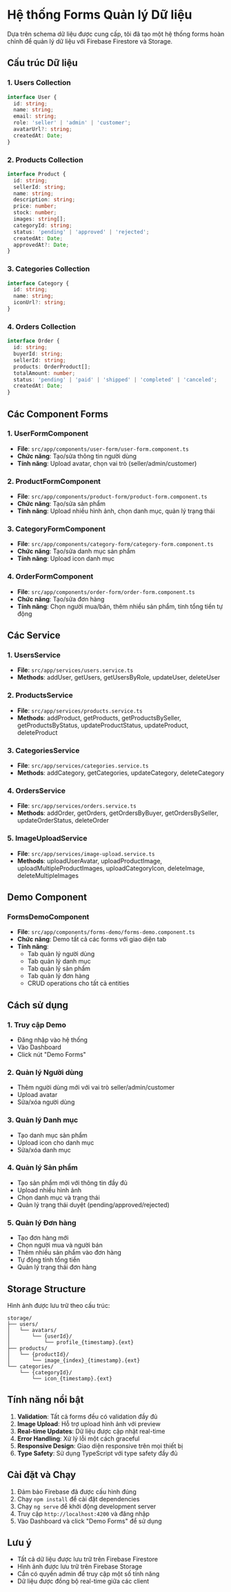 # Hệ thống Forms Quản lý Dữ liệu

Dựa trên schema dữ liệu được cung cấp, tôi đã tạo một hệ thống forms hoàn chỉnh để quản lý dữ liệu với Firebase Firestore và Storage.

## Cấu trúc Dữ liệu

### 1. Users Collection
```typescript
interface User {
  id: string;
  name: string;
  email: string;
  role: 'seller' | 'admin' | 'customer';
  avatarUrl?: string;
  createdAt: Date;
}
```

### 2. Products Collection
```typescript
interface Product {
  id: string;
  sellerId: string;
  name: string;
  description: string;
  price: number;
  stock: number;
  images: string[];
  categoryId: string;
  status: 'pending' | 'approved' | 'rejected';
  createdAt: Date;
  approvedAt?: Date;
}
```

### 3. Categories Collection
```typescript
interface Category {
  id: string;
  name: string;
  iconUrl?: string;
}
```

### 4. Orders Collection
```typescript
interface Order {
  id: string;
  buyerId: string;
  sellerId: string;
  products: OrderProduct[];
  totalAmount: number;
  status: 'pending' | 'paid' | 'shipped' | 'completed' | 'canceled';
  createdAt: Date;
}
```

## Các Component Forms

### 1. UserFormComponent
- **File**: `src/app/components/user-form/user-form.component.ts`
- **Chức năng**: Tạo/sửa thông tin người dùng
- **Tính năng**: Upload avatar, chọn vai trò (seller/admin/customer)

### 2. ProductFormComponent
- **File**: `src/app/components/product-form/product-form.component.ts`
- **Chức năng**: Tạo/sửa sản phẩm
- **Tính năng**: Upload nhiều hình ảnh, chọn danh mục, quản lý trạng thái

### 3. CategoryFormComponent
- **File**: `src/app/components/category-form/category-form.component.ts`
- **Chức năng**: Tạo/sửa danh mục sản phẩm
- **Tính năng**: Upload icon danh mục

### 4. OrderFormComponent
- **File**: `src/app/components/order-form/order-form.component.ts`
- **Chức năng**: Tạo/sửa đơn hàng
- **Tính năng**: Chọn người mua/bán, thêm nhiều sản phẩm, tính tổng tiền tự động

## Các Service

### 1. UsersService
- **File**: `src/app/services/users.service.ts`
- **Methods**: addUser, getUsers, getUsersByRole, updateUser, deleteUser

### 2. ProductsService
- **File**: `src/app/services/products.service.ts`
- **Methods**: addProduct, getProducts, getProductsBySeller, getProductsByStatus, updateProductStatus, updateProduct, deleteProduct

### 3. CategoriesService
- **File**: `src/app/services/categories.service.ts`
- **Methods**: addCategory, getCategories, updateCategory, deleteCategory

### 4. OrdersService
- **File**: `src/app/services/orders.service.ts`
- **Methods**: addOrder, getOrders, getOrdersByBuyer, getOrdersBySeller, updateOrderStatus, deleteOrder

### 5. ImageUploadService
- **File**: `src/app/services/image-upload.service.ts`
- **Methods**: uploadUserAvatar, uploadProductImage, uploadMultipleProductImages, uploadCategoryIcon, deleteImage, deleteMultipleImages

## Demo Component

### FormsDemoComponent
- **File**: `src/app/components/forms-demo/forms-demo.component.ts`
- **Chức năng**: Demo tất cả các forms với giao diện tab
- **Tính năng**: 
  - Tab quản lý người dùng
  - Tab quản lý danh mục
  - Tab quản lý sản phẩm
  - Tab quản lý đơn hàng
  - CRUD operations cho tất cả entities

## Cách sử dụng

### 1. Truy cập Demo
- Đăng nhập vào hệ thống
- Vào Dashboard
- Click nút "Demo Forms"

### 2. Quản lý Người dùng
- Thêm người dùng mới với vai trò seller/admin/customer
- Upload avatar
- Sửa/xóa người dùng

### 3. Quản lý Danh mục
- Tạo danh mục sản phẩm
- Upload icon cho danh mục
- Sửa/xóa danh mục

### 4. Quản lý Sản phẩm
- Tạo sản phẩm mới với thông tin đầy đủ
- Upload nhiều hình ảnh
- Chọn danh mục và trạng thái
- Quản lý trạng thái duyệt (pending/approved/rejected)

### 5. Quản lý Đơn hàng
- Tạo đơn hàng mới
- Chọn người mua và người bán
- Thêm nhiều sản phẩm vào đơn hàng
- Tự động tính tổng tiền
- Quản lý trạng thái đơn hàng

## Storage Structure

Hình ảnh được lưu trữ theo cấu trúc:
```
storage/
├── users/
│   └── avatars/
│       └── {userId}/
│           └── profile_{timestamp}.{ext}
├── products/
│   └── {productId}/
│       └── image_{index}_{timestamp}.{ext}
└── categories/
    └── {categoryId}/
        └── icon_{timestamp}.{ext}
```

## Tính năng nổi bật

1. **Validation**: Tất cả forms đều có validation đầy đủ
2. **Image Upload**: Hỗ trợ upload hình ảnh với preview
3. **Real-time Updates**: Dữ liệu được cập nhật real-time
4. **Error Handling**: Xử lý lỗi một cách graceful
5. **Responsive Design**: Giao diện responsive trên mọi thiết bị
6. **Type Safety**: Sử dụng TypeScript với type safety đầy đủ

## Cài đặt và Chạy

1. Đảm bảo Firebase đã được cấu hình đúng
2. Chạy `npm install` để cài đặt dependencies
3. Chạy `ng serve` để khởi động development server
4. Truy cập `http://localhost:4200` và đăng nhập
5. Vào Dashboard và click "Demo Forms" để sử dụng

## Lưu ý

- Tất cả dữ liệu được lưu trữ trên Firebase Firestore
- Hình ảnh được lưu trữ trên Firebase Storage
- Cần có quyền admin để truy cập một số tính năng
- Dữ liệu được đồng bộ real-time giữa các client
